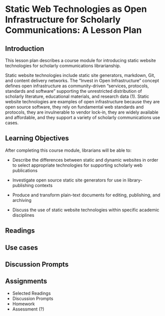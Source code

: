 # Static Web Technologies as Open Infrastructure for Scholarly Communications: A Lesson Plan

## Introduction

This lesson plan describes a course module for introducing static website technologies for scholarly communications librarianship. 

Static website technologies include static site generators, markdown, Git, and content delivery networks. The “Invest in Open Infrastructure” concept defines open infrastructure as community-driven “services, protocols, standards and software” supporting the unrestricted distribution of scholarly literature, educational materials, and research data (1). Static website technologies are examples of open infrastructure because they are open source software, they rely on fundamental web standards and protocols, they are invulnerable to vendor lock-in, they are widely available and affordable, and they support a variety of scholarly communications use cases.



## Learning Objectives

After completing this course module, librarians will be able to:

- Describe the differences between static and dynamic websites in order to select appropriate technologies for supporting scholarly web publications

- Investigate open source static site generators for use in library-publishing contexts

- Produce and transform plain-text documents for editing, publishing, and archiving

- Discuss the use of static website technologies within specific academic disciplines

## Readings



## Use cases



## Discussion Prompts



## Assignments



- Selected Readings
- Discussion Prompts
- Homework
- Assessment (?)